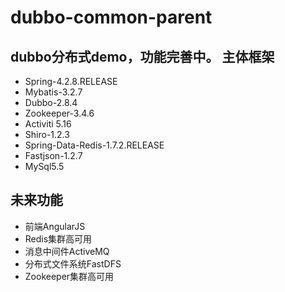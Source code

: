 # dubbo-common-parent
dubbo分布式demo，功能完善中。
主体框架
--------
<ul>
<li>Spring-4.2.8.RELEASE</li>
<li>Mybatis-3.2.7</li>
<li>Dubbo-2.8.4</li>
<li>Zookeeper-3.4.6</li>
<li>Activiti 5.16</li>
<li>Shiro-1.2.3</li>
<li>Spring-Data-Redis-1.7.2.RELEASE</li>
<li>Fastjson-1.2.7</li>
<li>MySql5.5</li>
</ul>

未来功能
--------
<ul>
<li>前端AngularJS</li>
<li>Redis集群高可用</li>
<li>消息中间件ActiveMQ</li>
<li>分布式文件系统FastDFS</li>
<li>Zookeeper集群高可用</li>
</ul>
